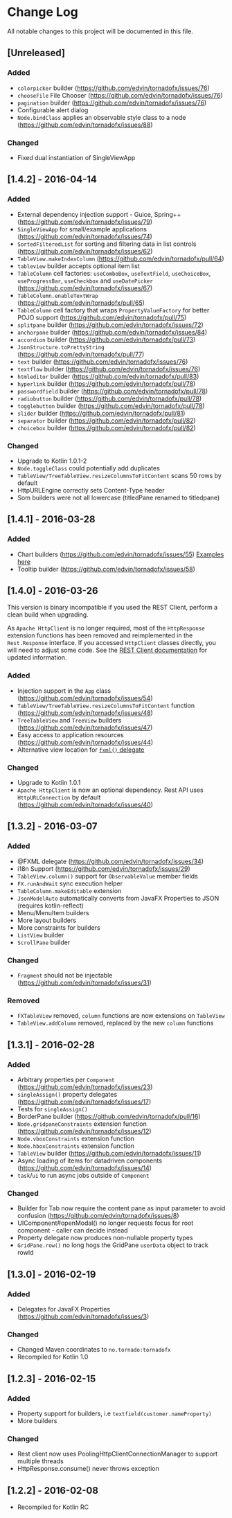 # Change Log

All notable changes to this project will be documented in this file.

## [Unreleased]

### Added

- `colorpicker` builder (https://github.com/edvin/tornadofx/issues/76)
- `chooseFile` File Chooser (https://github.com/edvin/tornadofx/issues/76)
- `pagination` builder (https://github.com/edvin/tornadofx/issues/76)
- Configurable alert dialog 
- `Node.bindClass` applies an observable style class to a node (https://github.com/edvin/tornadofx/issues/88)

### Changed

- Fixed dual instantiation of SingleViewApp

## [1.4.2] - 2016-04-14

### Added

- External dependency injection support - Guice, Spring++ (https://github.com/edvin/tornadofx/issues/79)
- `SingleViewApp` for small/example applications (https://github.com/edvin/tornadofx/issues/74)
- `SortedFilteredList` for sorting and filtering data in list controls (https://github.com/edvin/tornadofx/issues/62)
- `TableView.makeIndexColumn` (https://github.com/edvin/tornadofx/pull/64)
- `tableview` builder accepts optional item list
- `TableColumn` cell factories: `useComboBox`, `useTextField`, `useChoiceBox`, `useProgressBar`, `useCheckbox` and `useDatePicker` (https://github.com/edvin/tornadofx/issues/67)
- `TableColumn.enableTextWrap` (https://github.com/edvin/tornadofx/pull/65)
- `TableColumn` cell factory that wraps `PropertyValueFactory` for better POJO support (https://github.com/edvin/tornadofx/pull/75)
- `splitpane` builder (https://github.com/edvin/tornadofx/issues/72)
- `anchorpane` builder (https://github.com/edvin/tornadofx/issues/84)
- `accordion` builder (https://github.com/edvin/tornadofx/pull/73)
- `JsonStructure.toPrettyString` (https://github.com/edvin/tornadofx/pull/77)
- `text` builder (https://github.com/edvin/tornadofx/issues/76)
- `textflow` builder (https://github.com/edvin/tornadofx/issues/76)
- `htmleditor` builder (https://github.com/edvin/tornadofx/pull/83)
- `hyperlink` builder (https://github.com/edvin/tornadofx/pull/78)
- `passwordfield` builder (https://github.com/edvin/tornadofx/pull/78)
- `radiobutton` builder (https://github.com/edvin/tornadofx/pull/78)
- `togglebutton` builder (https://github.com/edvin/tornadofx/pull/78)
- `slider` builder (https://github.com/edvin/tornadofx/pull/81)
- `separator` builder (https://github.com/edvin/tornadofx/pull/82)
- `choicebox` builder (https://github.com/edvin/tornadofx/pull/82)

### Changed

- Upgrade to Kotlin 1.0.1-2
- `Node.toggleClass` could potentially add duplicates
- `TableView/TreeTableView.resizeColumnsToFitContent` scans 50 rows by default
- HttpURLEngine correctly sets Content-Type header
- Som builders were not all lowercase (titledPane renamed to titledpane)

## [1.4.1] - 2016-03-28

### Added

- Chart builders (https://github.com/edvin/tornadofx/issues/55) [Examples here](https://github.com/edvin/tornadofx/wiki/Charts)
- Tooltip builder (https://github.com/edvin/tornadofx/issues/58)

## [1.4.0] - 2016-03-26

This version is binary incompatible if you used the REST Client, perform a clean build
 when upgrading.

As `Apache HttpClient` is no longer required, most of the `HttpResponse` extension functions
 has been removed and reimplemented in the `Rest.Response` interface. If you accessed `HttpClient`
 classes directly, you will need to adjust some code. See the [REST Client documentation](https://github.com/edvin/tornadofx/wiki/REST-Client)
 for updated information.
 	
### Added

- Injection support in the `App` class (https://github.com/edvin/tornadofx/issues/54)
- `TableView/TreeTableView.resizeColumnsToFitContent` function (https://github.com/edvin/tornadofx/issues/48)
- `TreeTableView` and `TreeView` builders (https://github.com/edvin/tornadofx/issues/47)
- Easy access to application resources (https://github.com/edvin/tornadofx/issues/44)
- Alternative view location for [`fxml()` delegate](https://github.com/edvin/tornadofx/wiki/Components#ui-built-with-fxml)

### Changed

- Upgrade to Kotlin 1.0.1
- `Apache HttpClient` is now an optional dependency. Rest API uses `HttpURLConnection` by default (https://github.com/edvin/tornadofx/issues/40)

## [1.3.2] - 2016-03-07

### Added

- @FXML delegate (https://github.com/edvin/tornadofx/issues/34)
- i18n Support (https://github.com/edvin/tornadofx/issues/29)
- `TableView.column()` support for `ObservableValue` member fields
- `FX.runAndWait` sync execution helper
- `TableColumn.makeEditable` extension
- `JsonModelAuto` automatically converts from JavaFX Properties to JSON (requires kotlin-reflect)
- Menu/MenuItem builders
- More layout builders
- More constraints for builders
- `ListView` builder
- `ScrollPane` builder

### Changed

- `Fragment` should not be injectable (https://github.com/edvin/tornadofx/issues/31)

### Removed

- `FXTableView` removed, `column` functions are now extensions on `TableView`
- `TableView.addColumn` removed, replaced by the new `column` functions

## [1.3.1] - 2016-02-28

### Added
- Arbitrary properties per `Component` (https://github.com/edvin/tornadofx/issues/23)
- `singleAssign()` property delegates (https://github.com/edvin/tornadofx/issues/17)
- Tests for `singleAssign()`
- BorderPane builder (https://github.com/edvin/tornadofx/pull/16)
- `Node.gridpaneConstraints` extension function (https://github.com/edvin/tornadofx/issues/12)
- `Node.vboxConstraints` extension function
- `Node.hboxConstraints` extension function
- `TableView` builder (https://github.com/edvin/tornadofx/issues/11)
- Async loading of items for datadriven components (https://github.com/edvin/tornadofx/issues/14)
- `task`/`ui` to run async jobs outside of `Component`

### Changed
- Builder for Tab now require the content pane as input parameter to avoid confusion (https://github.com/edvin/tornadofx/issues/8)
- UIComponent#openModal() no longer requests focus for root component - caller can decide instead
- Property delegate now produces non-nullable property types
- `GridPane.row()` no long hogs the GridPane `userData` object to track rowId

## [1.3.0] - 2016-02-19

### Added
- Delegates for JavaFX Properties (https://github.com/edvin/tornadofx/issues/3)

### Changed
- Changed Maven coordinates to `no.tornado:tornadofx`
- Recompiled for Kotlin 1.0

## [1.2.3] - 2016-02-15

### Added
- Property support for builders, i.e `textfield(customer.nameProperty)`
- More builders

### Changed
- Rest client now uses PoolingHttpClientConnectionManager to support multiple threads
- HttpResponse.consume() never throws exception

## [1.2.2] - 2016-02-08
- Recompiled for Kotlin RC